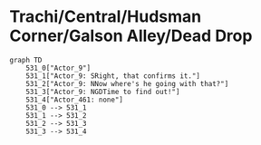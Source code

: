 # Trachi/Central/Hudsman Corner/Galson Alley/Dead Drop


```mermaid
graph TD
    531_0["Actor_9"]
    531_1["Actor_9: SRight, that confirms it."]
    531_2["Actor_9: NNow where's he going with that?"]
    531_3["Actor_9: NGDTime to find out!"]
    531_4["Actor_461: none"]
    531_0 --> 531_1
    531_1 --> 531_2
    531_2 --> 531_3
    531_3 --> 531_4
```